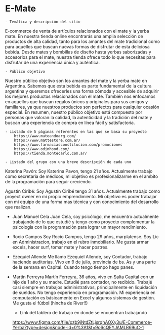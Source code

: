 # E-Mate

    - Temática y descripción del sitio
    
E-commerce de venta de artículos relacionados con el mate y la yerba mate. En nuestra tienda online encontrarás una amplia selección de productos de alta calidad, tanto para los amantes del mate tradicional como para aquellos que buscan nuevas formas de disfrutar de esta deliciosa bebida. Desde mates y bombillas de diseño hasta yerbas saborizadas y accesorios para el mate, nuestra tienda ofrece todo lo que necesitas para disfrutar de una experiencia única y auténtica.

    - Público objetivo
Nuestro público objetivo son los amantes del mate y la yerba mate en Argentina. Sabemos que esta bebida es parte fundamental de la cultura argentina y queremos ofrecerles una forma cómoda y accesible de adquirir los mejores productos relacionados con el mate. También nos enfocamos en aquellos que buscan regalos únicos y originales para sus amigos y familiares, ya que nuestros productos son perfectos para cualquier ocasión especial. En resumen, nuestro público objetivo está compuesto por personas que valoran la calidad, la autenticidad y la tradición del mate y buscan una experiencia de compra en línea fácil y satisfactoria.


    - Listado de 5 páginas referentes en las que se basa su proyecto
        https://www.mateandoarg.com/
        https://www.mattestore.com.ar/
        https://www.farmaciasconstitucion.com/promociones
        https://www.odinhood.com/
        https://tienda.montecarlo.com.ar/
        
    - Listado del grupo con una breve descripción de cada uno
    
   Katerina Pavón:
   Soy Katerina Pavon, tengo 21 años. Actualmente trabajo como secretaria de médicos, mi objetivo es profesionalizarme en el ambito de la programación para seguir creciendo. 
   
   Agustín Ciribé:
   Soy Agustín Ciribé tengo 31 años. Actualmente trabajo como proyect owner en mi propio emprendimiento. Mi objetivo es poder trabajar con mi equipo de una forma mas técnica y con conocimiento del desarrollo que realizan. 
   
   - Juan Manuel Cela
   Juan Cela, soy psicólogo, me encuentro actualmente trabajando de lo que estudié y tengo como proyecto complementar la psicología con la programación para lograr un mayor rendimiento.
   
   - Rocio Campos
   Soy Rocio Campos, tengo 29 años, marplatense. Soy Lic en Administracion, trabajo en el rubro inmobiliario. Me gusta armar excels, hacer surf, tomar mate y hacer postres.
   
  - Ezequiel Allende
   Me llamo Ezequiel Allende, soy Contador, trabajo haciendo auditorias. 
Vivo en 9 de julio, provincia de bs. As y una parte de la semana en Capital. Cuando tengo tiempo hago panes.

  - Martín Ferreyra
   Martín Ferreyra, 36 años, vivo en Salta Capital con un hijo de 1 año y su madre. Estudié para contador, no recibido. Trabajé casi siempre en trabajos administrativos, principalmente en liquidación de sueldos. No tengo experiencia en programación. Mi experiencia en computación es básicamente en Excel y algunos sistemas de gestión. Me gusta el fútbol (hincha de River!!)
   
   
    - Link del tablero de trabajo en donde se encuentran trabajando
    
    https://www.figma.com/file/ozb9jNtdZtLjsrqhAOXy3u/E-Commerce-Yerba?type=design&node-id=0%3A1&t=9o6cQEYJAMLB69uC-1
    
    
    
    
    
    
    
    
    
    
    
    
    
    
    
